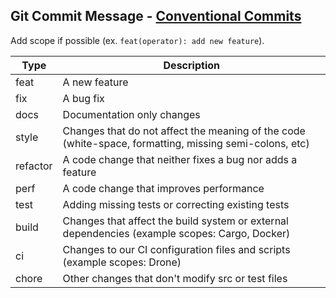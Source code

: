 ## Git Commit Message - [Conventional Commits](https://www.conventionalcommits.org/en)

Add scope if possible (ex. `feat(operator): add new feature`).

| Type     | Description                                                                                            |
| -------- | ------------------------------------------------------------------------------------------------------ |
| feat     | A new feature                                                                                          |
| fix      | A bug fix                                                                                              |
| docs     | Documentation only changes                                                                             |
| style    | Changes that do not affect the meaning of the code (white-space, formatting, missing semi-colons, etc) |
| refactor | A code change that neither fixes a bug nor adds a feature                                              |
| perf     | A code change that improves performance                                                                |
| test     | Adding missing tests or correcting existing tests                                                      |
| build    | Changes that affect the build system or external dependencies (example scopes: Cargo, Docker)          |
| ci       | Changes to our CI configuration files and scripts (example scopes: Drone)                              |
| chore    | Other changes that don't modify src or test files                                                      |